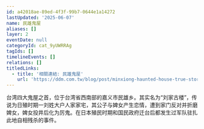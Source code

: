 ```yaml
---
id: a42018ae-89ed-4f3f-99b7-0644e1a14272
lastUpdated: '2025-06-07'
name: 民雄鬼屋
aliases: []
layer: 2
eventDate: null
categoryId: cat_9yUWRRAg
tagIds: []
timelineEvents: []
relations: []
titledLinks:
  - title: '相關連結: 民雄鬼屋'
    url: 'https://ddm.com.tw/blog/post/minxiong-haunted-house-true-story'
---
```

台湾四大鬼屋之首，位于台湾省西南部的嘉义市民雄乡。其实名为“刘家古楼”，传说为日殖时期一刘姓大户人家家宅，其公子与婢女产生恋情，遭到家门反对并折磨婢女，婢女投井后化为厉鬼。在日本殖民时期和国民政府迁台后都发生过军队驻扎此地自相残杀的事件。
